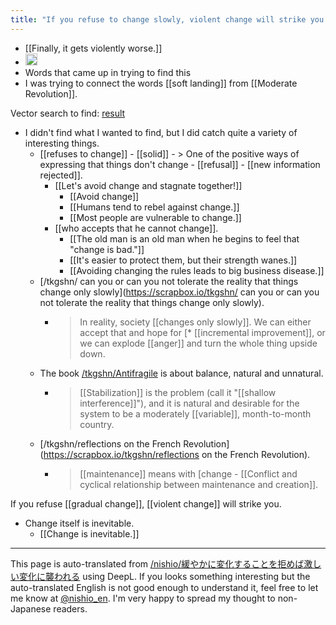 ```yaml
---
title: "If you refuse to change slowly, violent change will strike you."
---
```


- [[Finally, it gets violently worse.]]
- <img src='https://scrapbox.io/api/pages/nishio-en/最終的に激しく悪化する/icon' alt='最終的に激しく悪化する.icon' height="19.5"/>
- Words that came up in trying to find this
- I was trying to connect the words [[soft landing]] from [[Moderate Revolution]].

Vector search to find: [result](https://nishio-vecsearch.vercel.app/result/Tql6opxRpwNCtvKyaddV)
- I didn't find what I wanted to find, but I did catch quite a variety of interesting things.
    - [[refuses to change]]
            - [[solid]]
            - > One of the positive ways of expressing that things don't change
            - [[refusal]]
            - [[new information rejected]].
        - [[Let's avoid change and stagnate together!]]
            - [[Avoid change]]
            - [[Humans tend to rebel against change.]]
            - [[Most people are vulnerable to change.]]
        - [[who accepts that he cannot change]].
            - [[The old man is an old man when he begins to feel that "change is bad."]]
            - [[It's easier to protect them, but their strength wanes.]]
            - [[Avoiding changing the rules leads to big business disease.]]
    - [/tkgshn/ can you or can you not tolerate the reality that things change only slowly](https://scrapbox.io/tkgshn/ can you or can you not tolerate the reality that things change only slowly).
        - > In reality, society [[changes only slowly]]. We can either accept that and hope for [* [[incremental improvement]], or we can explode [[anger]] and turn the whole thing upside down.
    - The book [/tkgshn/Antifragile](https://scrapbox.io/tkgshn/Antifragile) is about balance, natural and unnatural.
        - > [[Stabilization]] is the problem (call it "[[shallow interference]]"), and it is natural and desirable for the system to be a moderately [[variable]], month-to-month country.
    - [/tkgshn/reflections on the French Revolution](https://scrapbox.io/tkgshn/reflections on the French Revolution).
        - >  [[maintenance]] means with [change
                - [[Conflict and cyclical relationship between maintenance and creation]].

If you refuse [[gradual change]], [[violent change]] will strike you.
- Change itself is inevitable.
    - [[Change is inevitable.]]

---
This page is auto-translated from [/nishio/緩やかに変化することを拒めば激しい変化に襲われる](https://scrapbox.io/nishio/緩やかに変化することを拒めば激しい変化に襲われる) using DeepL. If you looks something interesting but the auto-translated English is not good enough to understand it, feel free to let me know at [@nishio_en](https://twitter.com/nishio_en). I'm very happy to spread my thought to non-Japanese readers.